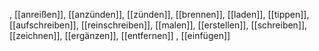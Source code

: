 , [[anreißen]], [[anzünden]], [[zünden]], [[brennen]], [[laden]], [[tippen]], [[aufschreiben]], [[reinschreiben]], [[malen]], [[erstellen]], [[schreiben]], [[zeichnen]], [[ergänzen]], [[entfernen]]
, [[einfügen]]
